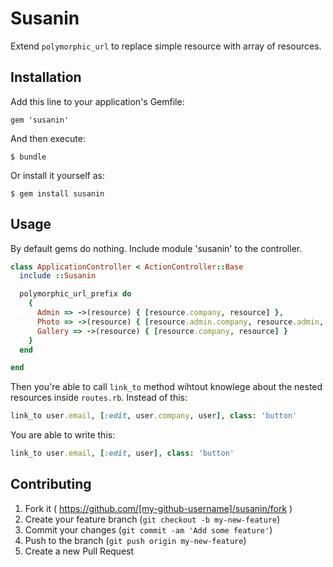 # Susanin

Extend `polymorphic_url` to replace simple resource with array of resources.

## Installation

Add this line to your application's Gemfile:

    gem 'susanin'

And then execute:

    $ bundle

Or install it yourself as:

    $ gem install susanin

## Usage

By default gems do nothing. Include module 'susanin' to the controller.

```ruby
class ApplicationController < ActionController::Base
  include ::Susanin

  polymorphic_url_prefix do
    {
      Admin => ->(resource) { [resource.company, resource] },
      Photo => ->(resource) { [resource.admin.company, resource.admin, resource] },
      Gallery => ->(resource) { [resource.company, resource] }
    }
  end

end
```

Then you're able to call `link_to` method wihtout knowlege about the nested resources inside `routes.rb`. Instead of this:

```ruby
link_to user.email, [:edit, user.company, user], class: 'button'
```

You are able to write this:

```ruby
link_to user.email, [:edit, user], class: 'button'
```


## Contributing

1. Fork it ( https://github.com/[my-github-username]/susanin/fork )
2. Create your feature branch (`git checkout -b my-new-feature`)
3. Commit your changes (`git commit -am 'Add some feature'`)
4. Push to the branch (`git push origin my-new-feature`)
5. Create a new Pull Request
